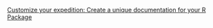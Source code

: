 [Customize your expedition: Create a unique documentation for your R Package](https://www.r-bloggers.com/2025/03/customize-your-expedition-create-a-unique-documentation-for-your-r-package/)
